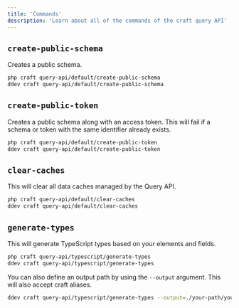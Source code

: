 ```yaml
---
title: 'Commands'
description: 'Learn about all of the commands of the craft query API'
---
```


## `create-public-schema`

Creates a public schema.

```bash
php craft query-api/default/create-public-schema
ddev craft query-api/default/create-public-schema
```

## `create-public-token`

Creates a public schema along with an access token.
This will fail if a schema or token with the same identifier already exists.

```bash
php craft query-api/default/create-public-token
ddev craft query-api/default/create-public-token
```

## `clear-caches`

This will clear all data caches managed by the Query API.

```bash
php craft query-api/default/clear-caches
ddev craft query-api/default/clear-caches
```

## `generate-types`

This will generate TypeScript types based on your elements and fields.

```bash
php craft query-api/typescript/generate-types
ddev craft query-api/typescript/generate-types
```

You can also define an output path by using the `--output` argument. This will also accept craft aliases. 

```bash
ddev craft query-api/typescript/generate-types --output=./your-path/yourFile.ts
```